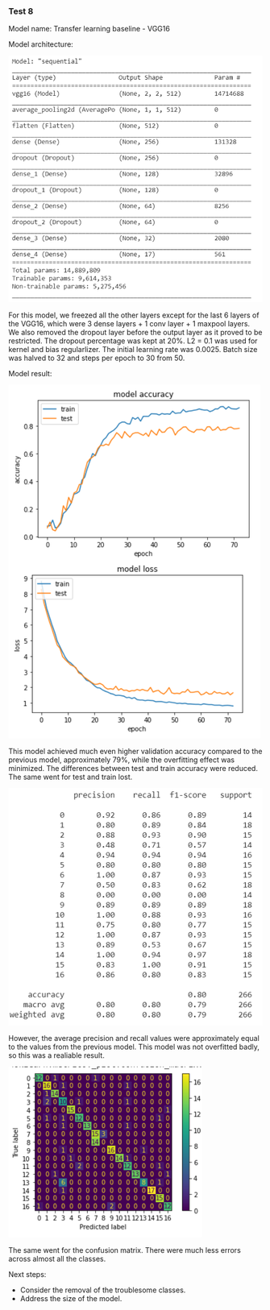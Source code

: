 
<h3> Test 8 </h3>

Model name: Transfer learning baseline - VGG16

Model architecture:

![archi](/Documentations/Sam%20Journal/Images/Test_9_Archi.png)

For this model, we freezed all the other layers except for the last 6 layers of the VGG16, which were 3 dense layers + 1 conv layer + 1 maxpool layers. We also removed the dropout layer before the output layer as it proved to be restricted. The dropout percentage was kept at 20%. L2 = 0.1 was used  for kernel and bias regularlizer. The initial learning rate was 0.0025. Batch size was halved to 32 and steps per epoch to 30 from 50.

Model result:

![graph](/Documentations/Sam%20Journal/Images/Test_9_Graph.png)

This model achieved much even higher validation accuracy compared to the previous model, approximately 79%, while the overfitting effect was minimized. The differences between test and train accuracy were reduced. The same went for test and train lost. 

![metrics](/Documentations/Sam%20Journal/Images/Test_9_Metrics.png)

However, the average precision and recall values were approximately equal to the values from the previous model. This model was not overfitted badly, so this was a realiable result.

![confusion](/Documentations/Sam%20Journal/Images/Test_9_Confusion_Matrix.png)

The same went for the confusion matrix. There were much less errors across almost all the classes.

Next steps:
- Consider the removal of the troublesome classes.
- Address the size of the model.